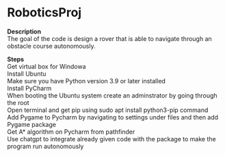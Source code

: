 # RoboticsProj

**Description** <br>
The goal of the code is design a rover that is able to navigate  through an obstacle course autonomously.

**Steps** <br>
Get virtual box for Windowa <br>
Install Ubuntu <br>
Make sure you have Python version 3.9 or later installed <br>
Install PyCharm <br>
When booting the Ubuntu system create an adminstrator by going through the root <br>
Open terminal and get pip using sudo apt install python3-pip command<br>
Add Pygame to Pycharm by navigating to settings under files and then add Pygame package <br>
Get A* algorithm on Pycharm from pathfinder <br>
Use chatgpt to integrate already given code with the package to make the program run autonomously <br>





